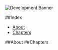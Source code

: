 ![Development Banner](https://github.com/luandro/Development/blob/master/assets/development_banner.jpg)

##Index
* [About](##About)
* [Chapters](##Chapters)


##About
##Chapters